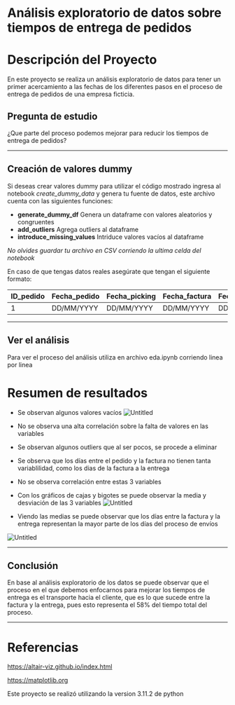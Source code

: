 # Análisis exploratorio de datos sobre tiempos de entrega de pedidos

# Descripción del Proyecto

En este proyecto se realiza un análisis exploratorio de datos para tener un primer acercamiento a las fechas de los diferentes pasos en el proceso de entrega de pedidos de una empresa ficticia.

## Pregunta de estudio

¿Que parte del proceso podemos mejorar para reducir los tiempos de entrega de pedidos?
______
## Creación de valores dummy

Si deseas crear valores dummy para utilizar el código mostrado ingresa al notebook *create_dummy_data* y genera tu fuente de datos, este archivo cuenta con las siguientes funciones:

* **generate_dummy_df** Genera un dataframe con valores aleatorios y congruentes
* **add_outliers** Agrega outliers al dataframe
* **introduce_missing_values** Intriduce valores vacíos al dataframe

*No olvides guardar tu archivo en CSV corriendo la ultima celda del notebook*

En caso de que tengas datos reales asegúrate que tengan el siguiente formato:

| ID_pedido | Fecha_pedido | Fecha_picking | Fecha_factura | Fecha_entrega |
|-----------|--------------|--------------|--------------|--------------|
| 1         | DD/MM/YYYY   | DD/MM/YYYY   | DD/MM/YYYY   | DD/MM/YYYY   |
____
## Ver el análisis

Para ver el proceso del análisis utiliza en archivo eda.ipynb corriendo linea por linea

# Resumen de resultados

* Se observan algunos valores vacíos 
![Untitled](https://raw.githubusercontent.com/Alejandro-Tecno/EDA_project/main/results/images/empty_values.png)

* No se observa una alta correlación sobre la falta de valores en las variables
* Se observan algunos outliers que al ser pocos, se procede a eliminar
* Se observa que los días entre el pedido y la factura no tienen tanta variablilidad, como los dias de la factura a la entrega
* No se observa correlación entre estas 3 variables
* Con los gráficos de cajas y bigotes se puede observar la media y desviación de las 3 variables
![Untitled](https://raw.githubusercontent.com/Alejandro-Tecno/EDA_project/main/results/images/boxplot.png)

* Viendo las medias se puede observar que los días entre la factura y la entrega representan la mayor parte de los días del proceso de envíos

![Untitled](https://raw.githubusercontent.com/Alejandro-Tecno/EDA_project/main/results/images/radial.png)
______
## Conclusión

En base al análisis exploratorio de los datos se puede observar que el proceso en el que debemos enfocarnos para mejorar los tiempos de entrega es el transporte hacia el cliente, que es lo que sucede entre la factura y la entrega, pues esto representa el 58% del tiempo total del proceso.
______
# Referencias

https://altair-viz.github.io/index.html

https://matplotlib.org


Este proyecto se realizó utilizando la version 3.11.2 de python